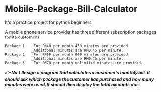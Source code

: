 # Mobile-Package-Bill-Calculator

It's a practice project for python beginners.

A mobile phone service provider has three different subscription packages for its customers:
```
Package 1   _For RM40 per month 450 minutes are provided.
            _Additional minutes are RM0.45 per minute. 
Package 2   _For RM60 per month 900 minutes are provided.
            _Additional minutes are RM0.45 per minute.
Package 3   _For RM70 per month unlimited minutes are provided. 
```

***👉 No.1 Design a program that calculates a customer's monthly bill. It should ask which package the customer has purchased and how many minutes were used. It should then display the total amounts due.***

